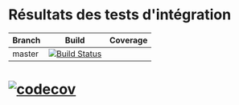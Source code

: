 # Résultats des tests d'intégration

| Branch        | Build           | Coverage           |
| ------------- |:-------------:|:-------------:|
| master      | [![Build Status](https://travis-ci.org/jdenoeud/expert-javaee-projet4.svg?branch=master)](https://travis-ci.org/jdenoeud/expert-javaee-projet4) | 



# [![codecov](https://codecov.io/gh/patrykkrawczyk/TDDAndDesignPatternsExample/branch/master/graph/badge.svg)](https://codecov.io/gh/patrykkrawczyk/TDDAndDesignPatternsExample/branch/master)

